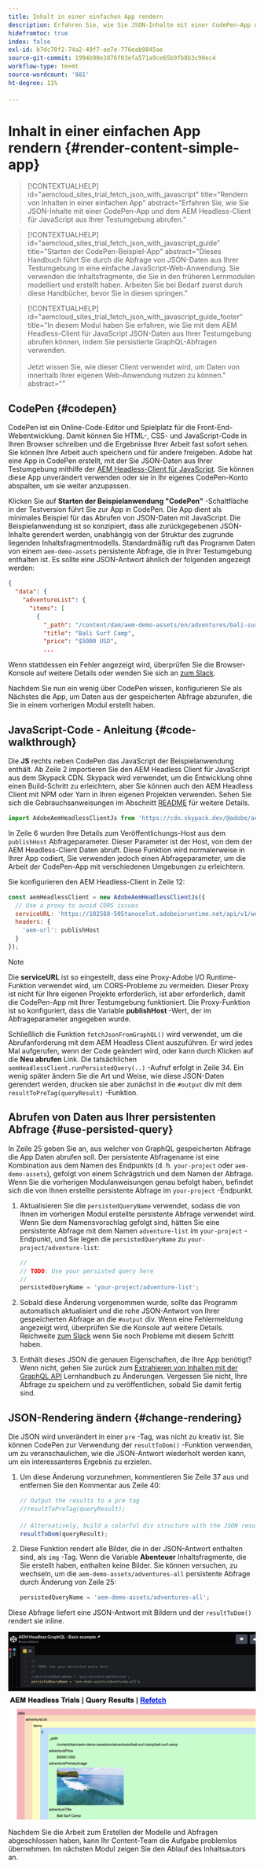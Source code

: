 ```yaml
---
title: Inhalt in einer einfachen App rendern
description: Erfahren Sie, wie Sie JSON-Inhalte mit einer CodePen-App und dem AEM Headless-Client für JavaScript aus Ihrer Testumgebung abrufen.
hidefromtoc: true
index: false
exl-id: b7dc70f2-74a2-49f7-ae7e-776eab9845ae
source-git-commit: 1994b90e3876f03efa571a9ce65b9fb8b3c90ec4
workflow-type: tm+mt
source-wordcount: '981'
ht-degree: 11%

---
```



# Inhalt in einer einfachen App rendern {#render-content-simple-app}

>[!CONTEXTUALHELP]
>id="aemcloud_sites_trial_fetch_json_with_javascript"
>title="Rendern von Inhalten in einer einfachen App"
>abstract="Erfahren Sie, wie Sie JSON-Inhalte mit einer CodePen-App und dem AEM Headless-Client für JavaScript aus Ihrer Testumgebung abrufen."

>[!CONTEXTUALHELP]
>id="aemcloud_sites_trial_fetch_json_with_javascript_guide"
>title="Starten der CodePen-Beispiel-App"
>abstract="Dieses Handbuch führt Sie durch die Abfrage von JSON-Daten aus Ihrer Testumgebung in eine einfache JavaScript-Web-Anwendung. Sie verwenden die Inhaltsfragmente, die Sie in den früheren Lernmodulen modelliert und erstellt haben. Arbeiten Sie bei Bedarf zuerst durch diese Handbücher, bevor Sie in diesen springen."

>[!CONTEXTUALHELP]
>id="aemcloud_sites_trial_fetch_json_with_javascript_guide_footer"
>title="In diesem Modul haben Sie erfahren, wie Sie mit dem AEM Headless-Client für JavaScript JSON-Daten aus Ihrer Testumgebung abrufen können, indem Sie persistierte GraphQL-Abfragen verwenden.<br><br>Jetzt wissen Sie, wie dieser Client verwendet wird, um Daten von innerhalb Ihrer eigenen Web-Anwendung nutzen zu können."
>abstract=""

## CodePen {#codepen}

CodePen ist ein Online-Code-Editor und Spielplatz für die Front-End-Webentwicklung. Damit können Sie HTML-, CSS- und JavaScript-Code in Ihren Browser schreiben und die Ergebnisse Ihrer Arbeit fast sofort sehen. Sie können Ihre Arbeit auch speichern und für andere freigeben. Adobe hat eine App in CodePen erstellt, mit der Sie JSON-Daten aus Ihrer Testumgebung mithilfe der [AEM Headless-Client für JavaScript](https://github.com/adobe/aem-headless-client-js). Sie können diese App unverändert verwenden oder sie in Ihr eigenes CodePen-Konto abspalten, um sie weiter anzupassen.

Klicken Sie auf **Starten der Beispielanwendung &quot;CodePen&quot;** -Schaltfläche in der Testversion führt Sie zur App in CodePen. Die App dient als minimales Beispiel für das Abrufen von JSON-Daten mit JavaScript. Die Beispielanwendung ist so konzipiert, dass alle zurückgegebenen JSON-Inhalte gerendert werden, unabhängig von der Struktur des zugrunde liegenden Inhaltsfragmentmodells. Standardmäßig ruft das Programm Daten von einem `aem-demo-assets` persistente Abfrage, die in Ihrer Testumgebung enthalten ist. Es sollte eine JSON-Antwort ähnlich der folgenden angezeigt werden:

```json
{
  "data": {
    "adventureList": {
      "items": [
        {
          "_path": "/content/dam/aem-demo-assets/en/adventures/bali-surf-camp/bali-surf-camp",
          "title": "Bali Surf Camp",
          "price": "$5000 USD",
          ...
```

Wenn stattdessen ein Fehler angezeigt wird, überprüfen Sie die Browser-Konsole auf weitere Details oder wenden Sie sich an [zum Slack](https://adobe-dx-support.slack.com).

Nachdem Sie nun ein wenig über CodePen wissen, konfigurieren Sie als Nächstes die App, um Daten aus der gespeicherten Abfrage abzurufen, die Sie in einem vorherigen Modul erstellt haben.

## JavaScript-Code - Anleitung {#code-walkthrough}

Die **JS** rechts neben CodePen das JavaScript der Beispielanwendung enthält. Ab Zeile 2 importieren Sie den AEM Headless Client für JavaScript aus dem Skypack CDN. Skypack wird verwendet, um die Entwicklung ohne einen Build-Schritt zu erleichtern, aber Sie können auch den AEM Headless Client mit NPM oder Yarn in Ihren eigenen Projekten verwenden. Sehen Sie sich die Gebrauchsanweisungen im Abschnitt [README](https://github.com/adobe/aem-headless-client-js#aem-headless-client-for-javascript) für weitere Details.

```javascript
import AdobeAemHeadlessClientJs from 'https://cdn.skypack.dev/@adobe/aem-headless-client-js@v3.2.0';
```

In Zeile 6 wurden Ihre Details zum Veröffentlichungs-Host aus dem `publishHost` Abfrageparameter. Dieser Parameter ist der Host, von dem der AEM Headless-Client Daten abruft. Diese Funktion wird normalerweise in Ihrer App codiert, Sie verwenden jedoch einen Abfrageparameter, um die Arbeit der CodePen-App mit verschiedenen Umgebungen zu erleichtern.

Sie konfigurieren den AEM Headless-Client in Zeile 12:

```javascript
const aemHeadlessClient = new AdobeAemHeadlessClientJs({
  // Use a proxy to avoid CORS issues
  serviceURL: 'https://102588-505tanocelot.adobeioruntime.net/api/v1/web/aem/proxy',
  headers: {
    'aem-url': publishHost
  }
});
```

>[!NOTE]
>
>Die **serviceURL** ist so eingestellt, dass eine Proxy-Adobe I/O Runtime-Funktion verwendet wird, um CORS-Probleme zu vermeiden. Dieser Proxy ist nicht für Ihre eigenen Projekte erforderlich, ist aber erforderlich, damit die CodePen-App mit Ihrer Testumgebung funktioniert. Die Proxy-Funktion ist so konfiguriert, dass die Variable **publishHost** -Wert, der im Abfrageparameter angegeben wurde.

Schließlich die Funktion `fetchJsonFromGraphQL()` wird verwendet, um die Abrufanforderung mit dem AEM Headless Client auszuführen. Er wird jedes Mal aufgerufen, wenn der Code geändert wird, oder kann durch Klicken auf die **Neu abrufen** Link. Die tatsächlichen `aemHeadlessClient.runPersistedQuery(..)` -Aufruf erfolgt in Zeile 34. Ein wenig später ändern Sie die Art und Weise, wie diese JSON-Daten gerendert werden, drucken sie aber zunächst in die `#output` div mit dem `resultToPreTag(queryResult)` -Funktion.

## Abrufen von Daten aus Ihrer persistenten Abfrage {#use-persisted-query}

In Zeile 25 geben Sie an, aus welcher von GraphQL gespeicherten Abfrage die App Daten abrufen soll. Der persistente Abfragename ist eine Kombination aus dem Namen des Endpunkts (d. h. `your-project` oder `aem-demo-assets`), gefolgt von einem Schrägstrich und dem Namen der Abfrage. Wenn Sie die vorherigen Modulanweisungen genau befolgt haben, befindet sich die von Ihnen erstellte persistente Abfrage im `your-project` -Endpunkt.

1. Aktualisieren Sie die `persistedQueryName` verwendet, sodass die von Ihnen im vorherigen Modul erstellte persistente Abfrage verwendet wird. Wenn Sie dem Namensvorschlag gefolgt sind, hätten Sie eine persistente Abfrage mit dem Namen `adventure-list` im `your-project` -Endpunkt, und Sie legen die `persistedQueryName` zu `your-project/adventure-list`:

   ```javascript
   //
   // TODO: Use your persisted query here
   //
   persistedQueryName = 'your-project/adventure-list';
   ```

1. Sobald diese Änderung vorgenommen wurde, sollte das Programm automatisch aktualisiert und die rohe JSON-Antwort von Ihrer gespeicherten Abfrage an die `#output` div. Wenn eine Fehlermeldung angezeigt wird, überprüfen Sie die Konsole auf weitere Details. Reichweite [zum Slack](https://adobe-dx-support.slack.com) wenn Sie noch Probleme mit diesem Schritt haben.

1. Enthält dieses JSON die genauen Eigenschaften, die Ihre App benötigt? Wenn nicht, gehen Sie zurück zum [Extrahieren von Inhalten mit der GraphQL API](https://experience.adobe.com/experiencemanager/learn/extract_content_using_graphql) Lernhandbuch zu Änderungen. Vergessen Sie nicht, Ihre Abfrage zu speichern und zu veröffentlichen, sobald Sie damit fertig sind.

## JSON-Rendering ändern {#change-rendering}

Die JSON wird unverändert in einer `pre` -Tag, was nicht zu kreativ ist. Sie können CodePen zur Verwendung der `resultToDom()` -Funktion verwenden, um zu veranschaulichen, wie die JSON-Antwort wiederholt werden kann, um ein interessanteres Ergebnis zu erzielen.

1. Um diese Änderung vorzunehmen, kommentieren Sie Zeile 37 aus und entfernen Sie den Kommentar aus Zeile 40:

   ```javascript
   // Output the results to a pre tag
   //resultToPreTag(queryResult);
   
   // Alternatively, build a colorful div structure with the JSON results and render images inline
   resultToDom(queryResult);
   ```

1. Diese Funktion rendert alle Bilder, die in der JSON-Antwort enthalten sind, als `img` -Tag. Wenn die Variable **Abenteuer** Inhaltsfragmente, die Sie erstellt haben, enthalten keine Bilder. Sie können versuchen, zu wechseln, um die `aem-demo-assets/adventures-all` persistente Abfrage durch Änderung von Zeile 25:

   ```javascript
   persistedQueryName = 'aem-demo-assets/adventures-all';
   ```

Diese Abfrage liefert eine JSON-Antwort mit Bildern und der `resultToDom()` rendert sie inline.

![Ergebnis der Abenteuer-all-Abfrage und der resultToDom-Rendering-Funktion](assets/do-not-localize/adventures-all-query-result.png)

Nachdem Sie die Arbeit zum Erstellen der Modelle und Abfragen abgeschlossen haben, kann Ihr Content-Team die Aufgabe problemlos übernehmen. Im nächsten Modul zeigen Sie den Ablauf des Inhaltsautors an.

